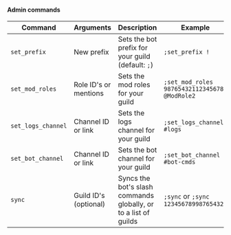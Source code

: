 #### Admin commands

| Command | Arguments | Description | Example |
|---------|-----------|-------------|---------|
| `set_prefix` | New prefix | Sets the bot prefix for your guild (default: `;`) | `;set_prefix !` |
| `set_mod_roles` | Role ID's or mentions | Sets the mod roles for your guild | `;set_mod_roles 987654321123456789 @ModRole2` |
| `set_logs_channel` | Channel ID or link | Sets the logs channel for your guild | `;set_logs_channel #logs` | 
| `set_bot_channel` | Channel ID or link | Sets the bot channel for your guild | `;set_bot_channel #bot-cmds` |
| `sync` | Guild ID's (optional) | Syncs the bot's slash commands globally, or to a list of guilds | `;sync` or `;sync 123456789987654321` |